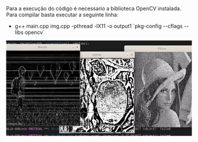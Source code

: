 Para a execução do código é necessario a biblioteca OpenCV instalada. Para compilar basta executar a seguinte linha:

- g++ main.cpp img.cpp -pthread -lX11 -o output1 \`pkg-config --cflags --libs opencv\`

![Exemplo processamento imagens](../exemplos/imagProccess504.gif)


